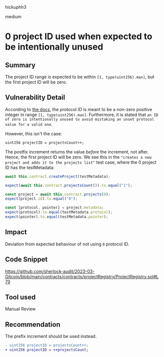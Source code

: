 hickuphh3

medium

# 0 project ID used when expected to be intentionally unused

## Summary
The project ID range is expected to be within `[1, type(uint256).max]`, but the first project ID will be zero.

## Vulnerability Detail
According to [the docs](https://github.com/allo-protocol/contracts/blob/main/docs/MetaPtrProtocol.md#protocol-ids-1), the protocol ID is meant to be a non-zero positive integer in range `[1, type(uint256).max]`. Furthermore, it is stated that `an ID of zero is intentionally unused to avoid mistaking an unset protocol value for a valid one`.

However, this isn't the case:
```solidity
uint256 projectID = projectsCount++;
```

The postfix increment returns the value *before* the increment, not after. Hence, the first project ID will be zero. We see this in the `"creates a new project and adds it to the projects list"` test case, where the 0 project ID has the testMetadata:

```js
await this.contract.createProject(testMetadata);

expect(await this.contract.projectsCount()).to.equal("1");

const project = await this.contract.projects(0);
expect(project.id).to.equal("0");

const [protocol, pointer] = project.metadata;
expect(protocol).to.equal(testMetadata.protocol);
expect(pointer).to.equal(testMetadata.pointer);
```

## Impact
Deviation from expected behaviour of not using `0` protocol ID.

## Code Snippet
https://github.com/sherlock-audit/2023-03-Gitcoin/blob/main/contracts/contracts/projectRegistry/ProjectRegistry.sol#L79

## Tool used
Manual Review

## Recommendation
The prefix increment should be used instead.
```diff
- uint256 projectID = projectsCount++;
+ uint256 projectID = ++projectsCount;
```